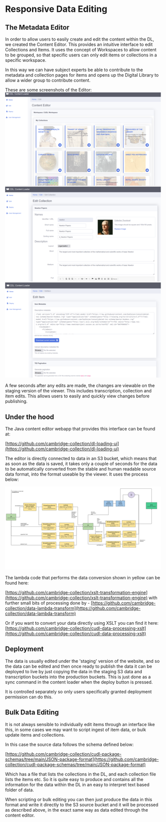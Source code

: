 # Responsive Data Editing

## The Metadata Editor

In order to allow users to easily create and edit the content within the DL, we created the
Content Editor.  This provides an intuitive interface to edit Collections and Items.  It uses the
concept of Workspaces to allow content to be grouped, so that 
specific users can only edit items or collections in a specific workspace.

In this way we can have subject experts be able to contribute to the metadata and collection pages for items and opens up the 
Digital Library to allow a wider group to contribute content. 

These are some screenshots of the Editor:
![](images/dl-content-loader-1.png)
![](images/dl-content-loader-2.png)
![](images/dl-content-loader-3.png)

A few seconds after any edits are made, the changes are viewable on the staging version of the viewer.  This
includes transcription, collection and item edits.  This allows users to easily and quickly view changes before publishing.

## Under the hood

The Java content editor webapp that provides this interface can be found at:

[https://github.com/cambridge-collection/dl-loading-ui](https://github.com/cambridge-collection/dl-loading-ui)

The editor is directly connected to data in an S3 bucket, which means that as
soon as the data is saved, it takes only a couple of seconds for the data to be automatically 
converted from the stable and human readable source data format, into the format useable by the viewer.
It uses the process below:

![](images/CUDL_data_processing_v5.svg)

The lambda code that performs the data conversion shown in yellow can be found here:

[https://github.com/cambridge-collection/xslt-transformation-engine](https://github.com/cambridge-collection/xslt-transformation-engine)
with further small bits of processing done by - [https://github.com/cambridge-collection/data-lambda-transform](https://github.com/cambridge-collection/data-lambda-transform)

Or if you want to convert your data directly using XSLT you can find it here:
[https://github.com/cambridge-collection/cudl-data-processing-xslt](https://github.com/cambridge-collection/cudl-data-processing-xslt)


## Deployment 

The data is usually edited under the 'staging' version of the website, and so the data can be edited and then once 
ready to publish the data it can be deployed to live by just copying the data in the staging S3 data and transcription buckets
into the production buckets.  This is just done as a sync command in the content loader when the deploy 
button is pressed.  

It is controlled separately so only users specifically granted deployment permission can do this.

## Bulk Data Editing

It is not always sensible to individually edit items through an interface like this, in some cases we may want to 
script ingest of item data, or bulk update items and collections.

In this case the source data follows the schema defined below:

[https://github.com/cambridge-collection/cudl-package-schemas/tree/main/JSON-package-format](https://github.com/cambridge-collection/cudl-package-schemas/tree/main/JSON-package-format)

Which has a file that lists the collections in the DL, and each collection file lists the items etc.  So it is quite easy to produce 
and contains all the information for the data within the DL in an easy to interpret text based folder of data.

When scripting or bulk editing you can then just produce the data in this format and write it directly to the S3 source bucket
and it will be processed as described above, in the exact same way as data edited through the content editor.